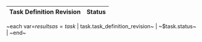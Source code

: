 | Task Definition Revision | Status |
|--------------------------|--------|
~each var=$results as=task~
| ~$task.task_definition_revision~ | ~$task.status~ |
~end~

